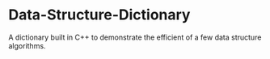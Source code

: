 # Data-Structure-Dictionary
A dictionary built in C++ to demonstrate the efficient of a few data structure algorithms.
